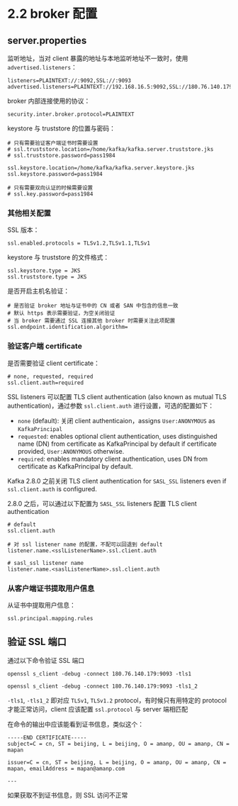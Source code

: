 # 2.2 broker 配置

## server.properties

监听地址，当对 client 暴露的地址与本地监听地址不一致时，使用 `advertised.listeners`：

``` jproperties
listeners=PLAINTEXT://:9092,SSL://:9093
advertised.listeners=PLAINTEXT://192.168.16.5:9092,SSL://180.76.140.179:9093
```

broker 内部连接使用的协议：

``` jproperties
security.inter.broker.protocol=PLAINTEXT
```

keystore 与 truststore 的位置与密码：

``` jproperties
# 只有需要验证客户端证书时需要设置
# ssl.truststore.location=/home/kafka/kafka.server.truststore.jks
# ssl.truststore.password=pass1984

ssl.keystore.location=/home/kafka/kafka.server.keystore.jks
ssl.keystore.password=pass1984

# 只有需要双向认证的时候需要设置
# ssl.key.password=pass1984
```

### 其他相关配置

SSL 版本：

``` jproperties
ssl.enabled.protocols = TLSv1.2,TLSv1.1,TLSv1
```

keystore 与 truststore 的文件格式：

``` jproperties
ssl.keystore.type = JKS
ssl.truststore.type = JKS
```

是否开启主机名验证：

``` jproperties
# 是否验证 broker 地址与证书中的 CN 或者 SAN 中包含的信息一致
# 默认 https 表示需要验证，为空关闭验证
# 当 broker 需要通过 SSL 连接其他 broker 时需要关注此项配置
ssl.endpoint.identification.algorithm=
```

### 验证客户端 certificate

是否需要验证 client certificate：

``` jproperties
# none, requested, required
ssl.client.auth=required
```

SSL listeners 可以配置 TLS client authentication (also known as mutual TLS authentication)，通过参数 `ssl.client.auth` 进行设置，可选的配置如下：

* `none` (default): 关闭 client authenticaion，assigns `User:ANONYMOUS` as `KafkaPrincipal`
* `requested`: enables optional client authentication, uses distinguished name (DN) from certificate as KafkaPrincipal by default if certificate provided,  `User:ANONYMOUS` otherwise.
* `required`: enables mandatory client authentication, uses DN from certificate as KafkaPrincipal by default.

Kafka 2.8.0 之前关闭 TLS client authentication for `SASL_SSL` listeners even if `ssl.client.auth` is configured.

2.8.0 之后，可以通过以下配置为 `SASL_SSL` listeners 配置 TLS client authentication

``` jproperties
# default
ssl.client.auth

# 对 ssl listener name 的配置，不配可以回退到 default
listener.name.<sslListenerName>.ssl.client.auth

# sasl_ssl listener name
listener.name.<saslListenerName>.ssl.client.auth
```

### 从客户端证书提取用户信息

从证书中提取用户信息：

``` jproperties
ssl.principal.mapping.rules
```

## 验证 SSL 端口

通过以下命令验证 SSL 端口

    openssl s_client -debug -connect 180.76.140.179:9093 -tls1

    openssl s_client -debug -connect 180.76.140.179:9093 -tls1_2

`-tls1`, `-tls1_2` 即对应 `TLSv1`, `TLSv1.2` protocol，有时候只有用特定的 protocol 才能正常访问，client 应该配置 `ssl.protocol` 与 server 端相匹配

在命令的输出中应该能看到证书信息，类似这个：

    -----END CERTIFICATE-----
    subject=C = cn, ST = beijing, L = beijing, O = amanp, OU = amanp, CN = mapan

    issuer=C = cn, ST = beijing, L = beijing, O = amanp, OU = amanp, CN = mapan, emailAddress = mapan@amanp.com

    ---

如果获取不到证书信息，则 SSL 访问不正常
